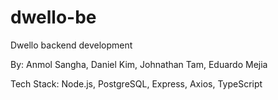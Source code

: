 # dwello-be
Dwello backend development

By: Anmol Sangha, Daniel Kim, Johnathan Tam, Eduardo Mejia

Tech Stack: Node.js, PostgreSQL, Express, Axios, TypeScript
